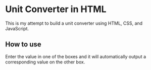 # Unit Converter in HTML
This is my attempt to build a unit converter using HTML, CSS, and JavaScript.

## How to use
Enter the value in one of the boxes and it will automatically output a corresponding value on the other box.
